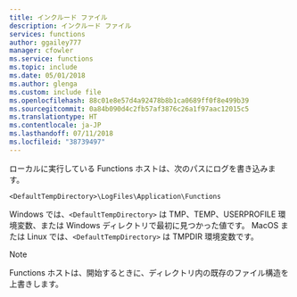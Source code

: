 ```yaml
---
title: インクルード ファイル
description: インクルード ファイル
services: functions
author: ggailey777
manager: cfowler
ms.service: functions
ms.topic: include
ms.date: 05/01/2018
ms.author: glenga
ms.custom: include file
ms.openlocfilehash: 88c01e8e57d4a92478b8b1ca0689ff0f8e499b39
ms.sourcegitcommit: 0a84b090d4c2fb57af3876c26a1f97aac12015c5
ms.translationtype: HT
ms.contentlocale: ja-JP
ms.lasthandoff: 07/11/2018
ms.locfileid: "38739497"
---
```

ローカルに実行している Functions ホストは、次のパスにログを書き込みます。

```
<DefaultTempDirectory>\LogFiles\Application\Functions
```

Windows では、`<DefaultTempDirectory>` は TMP、TEMP、USERPROFILE 環境変数、または Windows ディレクトリで最初に見つかった値です。
MacOS または Linux では、`<DefaultTempDirectory>` は TMPDIR 環境変数です。

> [!NOTE]
> Functions ホストは、開始するときに、ディレクトリ内の既存のファイル構造を上書きします。